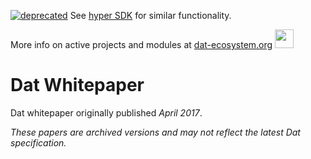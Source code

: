 [![deprecated](http://badges.github.io/stability-badges/dist/deprecated.svg)](https://github.com/dat-ecosystem-archive/DEPs) See [hyper SDK](https://github.com/dat-ecosystem-archive/DEPs) for similar functionality. 

More info on active projects and modules at [dat-ecosystem.org](https://dat-ecosystem.org/) <img src="https://i.imgur.com/qZWlO1y.jpg" width="30" height="30" /> 

# Dat Whitepaper

Dat whitepaper originally published *April 2017*.

*These papers are archived versions and may not reflect the latest Dat specification.*
